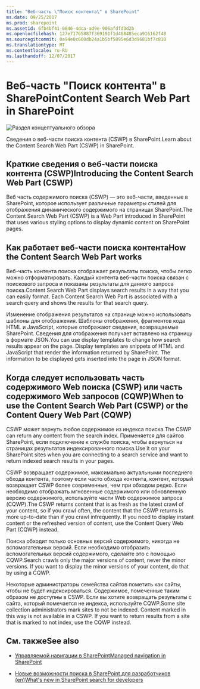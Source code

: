 ```yaml
---
title: "Веб-часть \"Поиск контента\" в SharePoint"
ms.date: 09/25/2017
ms.prod: sharepoint
ms.assetid: 6fb4bf41-0846-4dca-ad9e-906afdfd3d2b
ms.openlocfilehash: 127e71765887f369191f1d468485eca916162f48
ms.sourcegitcommit: 0a94e0c600db24a1b5bf5895e6d3d9681bf7c810
ms.translationtype: MT
ms.contentlocale: ru-RU
ms.lasthandoff: 12/07/2017
---
```

# <a name="content-search-web-part-in-sharepoint"></a><span data-ttu-id="fffa6-102">Веб-часть "Поиск контента" в SharePoint</span><span class="sxs-lookup"><span data-stu-id="fffa6-102">Content Search Web Part in SharePoint</span></span>

  
    
    
![Раздел концептуального обзора](../images/mod_icon_badge_conoverview.png)
  
    
    

  
    
    

  
    
    
<span data-ttu-id="fffa6-104">Сведения о веб-части поиска контента (CSWP) в SharePoint.</span><span class="sxs-lookup"><span data-stu-id="fffa6-104">Learn about the Content Search Web Part (CSWP) in SharePoint.</span></span>
## <a name="introducing-the-content-search-web-part-cswp"></a><span data-ttu-id="fffa6-105">Краткие сведения о веб-части поиска контента (CSWP)</span><span class="sxs-lookup"><span data-stu-id="fffa6-105">Introducing the Content Search Web Part (CSWP)</span></span>
<span data-ttu-id="fffa6-106"><a name="SP15_CSWP_IntroducingCSWP"> </a></span><span class="sxs-lookup"><span data-stu-id="fffa6-106"></span></span>

<span data-ttu-id="fffa6-107">Веб часть содержимого поиска (CSWP) — это веб-части, введенные в SharePoint, которое использует различные параметры стилей для отображения динамического содержимого на страницах SharePoint.</span><span class="sxs-lookup"><span data-stu-id="fffa6-107">The Content Search Web Part (CSWP) is a Web Part introduced in SharePoint that uses various styling options to display dynamic content on SharePoint pages.</span></span>
  
    
    

## <a name="how-the-content-search-web-part-works"></a><span data-ttu-id="fffa6-108">Как работает веб-части поиска контента</span><span class="sxs-lookup"><span data-stu-id="fffa6-108">How the Content Search Web Part works</span></span>
<span data-ttu-id="fffa6-109"><a name="SP15_CSWP_HowCSWPWorks"> </a></span><span class="sxs-lookup"><span data-stu-id="fffa6-109"></span></span>

<span data-ttu-id="fffa6-p101">Веб-часть контента поиска отображает результаты поиска, чтобы легко можно отформатировать. Каждый контента веб-части поиска связан с поискового запроса и показаны результаты для данного запроса поиска.</span><span class="sxs-lookup"><span data-stu-id="fffa6-p101">Content Search Web Part displays search results in a way that you can easily format. Each Content Search Web Part is associated with a search query and shows the results for that search query.</span></span>
  
    
    
<span data-ttu-id="fffa6-p102">Изменение отображения результатов на странице можно использовать шаблоны для отображения. Шаблоны отображения, фрагментов кода HTML и JavaScript, которые отображают сведения, возвращаемые SharePoint. Сведения для отображения получает вставлено на страницу в формате JSON.</span><span class="sxs-lookup"><span data-stu-id="fffa6-p102">You can use display templates to change how search results appear on the page. Display templates are snippets of HTML and JavaScript that render the information returned by SharePoint. The information to be displayed gets inserted into the page in JSON format.</span></span> 
  
    
    

## <a name="when-to-use-the-content-search-web-part-cswp-or-the-content-query-web-part-cqwp"></a><span data-ttu-id="fffa6-115">Когда следует использовать часть содержимого Web поиска (CSWP) или часть содержимого Web запросов (CQWP)</span><span class="sxs-lookup"><span data-stu-id="fffa6-115">When to use the Content Search Web Part (CSWP) or the Content Query Web Part (CQWP)</span></span>
<span data-ttu-id="fffa6-116"><a name="SP15_CSWP_WhenToUseCSWPorCQWP"> </a></span><span class="sxs-lookup"><span data-stu-id="fffa6-116"></span></span>

<span data-ttu-id="fffa6-117">CSWP может вернуть любое содержимое из индекса поиска.</span><span class="sxs-lookup"><span data-stu-id="fffa6-117">The CSWP can return any content from the search index.</span></span> <span data-ttu-id="fffa6-118">Применяется для сайтов SharePoint, если подключение к службе поиска, чтобы вернуться на страницах результатов индексированного поиска.</span><span class="sxs-lookup"><span data-stu-id="fffa6-118">Use it on your SharePoint sites when you are connecting to a search service and want to return indexed search results in your pages.</span></span> 
  
    
    
<span data-ttu-id="fffa6-p104">CSWP возвращает содержимое, максимально актуальными последнего обхода контента, поэтому если часто обхода контента, контент, который возвращает CSWP более современные, чем при обходом редко. Если необходимо отображать мгновенные содержимого или обновленную версию содержимого, используйте части Web содержимое запроса (CQWP).</span><span class="sxs-lookup"><span data-stu-id="fffa6-p104">The CSWP returns content that is as fresh as the latest crawl of your content, so if you crawl often, the content that the CSWP returns is more up-to-date than if you crawl infrequently. If you need to display instant content or the refreshed version of content, use the Content Query Web Part (CQWP) instead.</span></span>
  
    
    
<span data-ttu-id="fffa6-p105">Поиска обходит только основных версий содержимого, никогда не вспомогательных версий. Если необходимо отобразить вспомогательных версий содержимого, сделайте это с помощью CQWP.</span><span class="sxs-lookup"><span data-stu-id="fffa6-p105">Search crawls only the major versions of content, never the minor versions. If you want to display the minor versions of your content, do that by using a CQWP.</span></span>
  
    
    
<span data-ttu-id="fffa6-p106">Некоторые администраторы семейства сайтов пометить как сайты, чтобы не будет индексироваться. Содержимое, помеченные таким образом не доступны в CSWP. Если вы хотите возвращать результаты с сайта, который помечается не индекса, используйте CQWP.</span><span class="sxs-lookup"><span data-stu-id="fffa6-p106">Some site collection administrators mark sites to not be indexed. Content marked in this way is not available in a CSWP. If you want to return results from a site that is marked to not index, use the CQWP instead.</span></span>
  
    
    

## <a name="see-also"></a><span data-ttu-id="fffa6-126">См. также</span><span class="sxs-lookup"><span data-stu-id="fffa6-126">See also</span></span>
<span data-ttu-id="fffa6-127"><a name="SP15_CSWP_AdditionalResources"> </a></span><span class="sxs-lookup"><span data-stu-id="fffa6-127"></span></span>


-  [<span data-ttu-id="fffa6-128">Управляемой навигации в SharePoint</span><span class="sxs-lookup"><span data-stu-id="fffa6-128">Managed navigation in SharePoint</span></span>](managed-navigation-in-sharepoint.md)
    
  
-  [<span data-ttu-id="fffa6-129">Новые возможности поиска в SharePoint для разработчиков (en)</span><span class="sxs-lookup"><span data-stu-id="fffa6-129">What's new in SharePoint search for developers</span></span>](what-s-new-in-sharepoint-search-for-developers.md)
    
  

